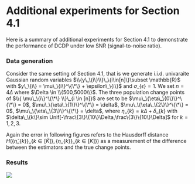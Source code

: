 # Additional experiments for Section 4.1
Here is a summary of additional experiments for Section 4.1 to demonstrate the performance of DCDP under low SNR (signal-to-noise ratio).

### Data generation

Consider the same setting of Section 4.1, that is we generate  i.i.d. univaraite Gaussian random variables $\\{y\_\{i\}\\}\_\{i\in[n]\}\subset  \mathbb{R}$  with $y\_\{i\} = \mu\_\{i\}^\{\*\} + \epsilon\_\{i\}$ and $\sigma\_\{\epsilon\}   =1$. We set $n=4\Delta$ where $\Delta \in \\{500,5000\\}$. The three population change points of $\\{ \mu\_\{i\}^\{\*\} \\}\_{i \in [n]}$ are set to be $\mu\_\{\eta\_\{0\}\}^\{\*\} = 0$, $\mu\_\{\eta\_\{1\}\}^\{\*\} = \delta$, $\mu\_\{\eta\_\{2\}\}^\{\*\} = 0$, $\mu\_\{\eta\_\{3\}\}^\{\*\} = \delta$, where $\eta\_\{k\} = k\Delta + \delta\_\{k\}$ with $\delta\_\{k\}\sim Unif[-\frac\{3\}\{10\}\Delta,\frac\{3\}\{10\}\Delta]$ for $k = 1,2,3$. 

Again the error in following figures refers to the Hausdorff distance $H(\{\widehat{\eta}\_\{k\}\}\_\{k\in [\widehat{K}]\},\{\eta\_\{k\}\}\_\{k\in [K]\})$ as a measurement of the difference between the estimators and the true change points.

### Results


<img src="https://github.com/MountLee/DCDP/figures/files/DCDP_Q100_error_vs_delta.png">
